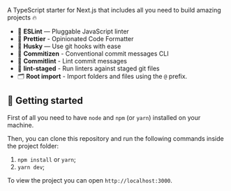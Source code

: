 A TypeScript starter for Next.js that includes all you need to build amazing projects 🔥

- 📏 **ESLint** — Pluggable JavaScript linter
- 💖 **Prettier** - Opinionated Code Formatter
- 🐶 **Husky** — Use git hooks with ease
- 📄 **Commitizen** - Conventional commit messages CLI
- 🚓 **Commitlint** - Lint commit messages
- 🚫 **lint-staged** - Run linters against staged git files
- 🗂 **Root import** - Import folders and files using the `@` prefix.

## 🚀 Getting started

First of all you need to have `node` and `npm` (or `yarn`) installed on your machine.

Then, you can clone this repository and run the following commands inside the project folder:

1. `npm install` or `yarn`;
2. `yarn dev`;

To view the project you can open `http://localhost:3000`.